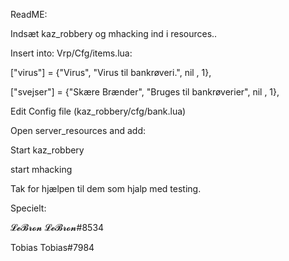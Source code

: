 ReadME:

Indsæt kaz_robbery og mhacking ind i resources..

Insert into: Vrp/Cfg/items.lua:

  ["virus"] = {"Virus", "Virus til bankrøveri.", nil , 1},
  
  ["svejser"] = {"Skære Brænder", "Bruges til bankrøverier", nil , 1},


Edit Config file (kaz_robbery/cfg/bank.lua)

Open server_resources and add: 

Start kaz_robbery

start mhacking

Tak for hjælpen til dem som hjalp med testing.

Specielt:

𝓛𝓮𝓑𝓻𝓸𝓷				𝓛𝓮𝓑𝓻𝓸𝓷#8534

Tobias				Tobias#7984

